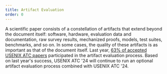 ```yaml
---
title: Artifact Evaluation
order: 0
---
```


A scientific paper consists of a constellation of artifacts that extend beyond the document itself: software, hardware, evaluation data and documentation, raw survey results, mechanized proofs, models, test suites, benchmarks, and so on.
In some cases, the quality of these artifacts is as important as that of the document itself. Last year, [63% of accepted USENIX ATC papers](https://sysartifacts.github.io/atc2023/results) participated in the artifact evaluation process.
Based on last year's success, USENIX ATC '24 will continue to run an optional artifact evaluation process combined with USENIX ATC '24.
